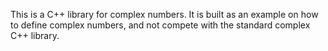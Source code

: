 This is a C++ library for complex numbers. It is built as an example on how to define complex numbers, and not compete with the standard complex C++ library.
